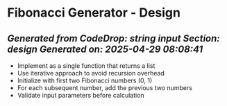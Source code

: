 # Fibonacci Generator - Design

*Generated from CodeDrop: string input*
*Section: design*
*Generated on: 2025-04-29 08:08:41*
---
- Implement as a single function that returns a list
- Use iterative approach to avoid recursion overhead
- Initialize with first two Fibonacci numbers (0, 1)
- For each subsequent number, add the previous two numbers
- Validate input parameters before calculation